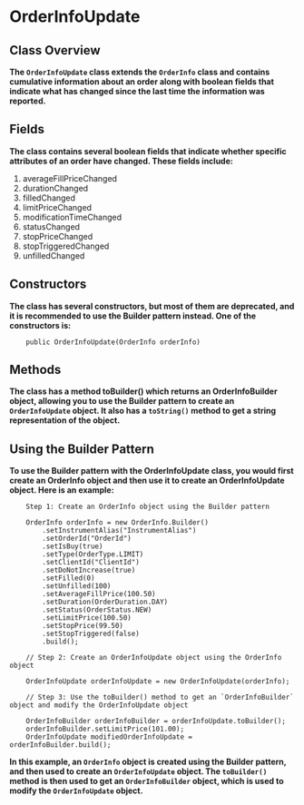# OrderInfoUpdate
## Class Overview
**The `OrderInfoUpdate` class extends the `OrderInfo` class and contains cumulative information about an order along with
boolean fields that indicate what has changed since the last time the information was reported.**

## Fields
**The class contains several boolean fields that indicate whether specific attributes of an order have changed. These
fields include:**

1. averageFillPriceChanged
2. durationChanged
3. filledChanged
4. limitPriceChanged
5. modificationTimeChanged
6. statusChanged
7. stopPriceChanged
8. stopTriggeredChanged
9. unfilledChanged

## Constructors
**The class has several constructors, but most of them are deprecated, and it is recommended to use the Builder pattern
instead. One of the constructors is:**
```
    public OrderInfoUpdate(OrderInfo orderInfo)
```
## Methods
**The class has a method toBuilder() which returns an OrderInfoBuilder object, allowing you to use the Builder pattern to
create an `OrderInfoUpdate` object. It also has a `toString()` method to get a string representation of the object.**

## Using the Builder Pattern
**To use the Builder pattern with the OrderInfoUpdate class, you would first create an OrderInfo object and then use it
to create an OrderInfoUpdate object. Here is an example:**
```
    Step 1: Create an OrderInfo object using the Builder pattern
    
    OrderInfo orderInfo = new OrderInfo.Builder()
        .setInstrumentAlias("InstrumentAlias")
        .setOrderId("OrderId")
        .setIsBuy(true)
        .setType(OrderType.LIMIT)
        .setClientId("ClientId")
        .setDoNotIncrease(true)
        .setFilled(0)
        .setUnfilled(100)
        .setAverageFillPrice(100.50)
        .setDuration(OrderDuration.DAY)
        .setStatus(OrderStatus.NEW)
        .setLimitPrice(100.50)
        .setStopPrice(99.50)
        .setStopTriggered(false)
        .build();
    
    // Step 2: Create an OrderInfoUpdate object using the OrderInfo object
     
    OrderInfoUpdate orderInfoUpdate = new OrderInfoUpdate(orderInfo);
            
    // Step 3: Use the toBuilder() method to get an `OrderInfoBuilder` object and modify the OrderInfoUpdate object
    
    OrderInfoBuilder orderInfoBuilder = orderInfoUpdate.toBuilder();
    orderInfoBuilder.setLimitPrice(101.00);
    OrderInfoUpdate modifiedOrderInfoUpdate = orderInfoBuilder.build();
```
**In this example, an `OrderInfo` object is created using the Builder pattern, and then used to create an `OrderInfoUpdate`
object. The `toBuilder()` method is then used to get an `OrderInfoBuilder` object, which is used to modify the 
`OrderInfoUpdate` object.**

